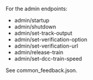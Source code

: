 For the admin endpoints:
- admin/startup
- admin/shutdown
- admin/set-track-output
- admin/set-verification-option
- admin/set-verification-url
- admin/release-train
- admin/set-dcc-train-speed

See common_feedback.json.
